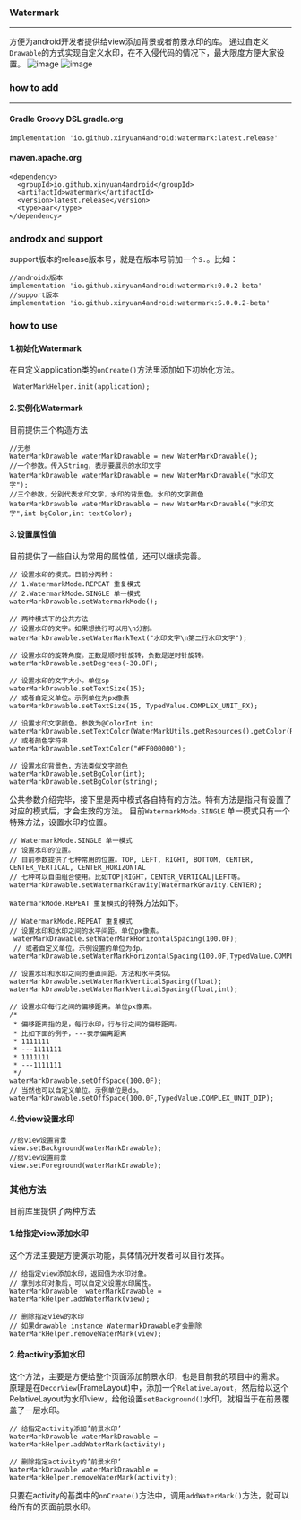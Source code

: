 ### Watermark
* * *
方便为android开发者提供给view添加背景或者前景水印的库。
通过自定义`Drawable`的方式实现自定义水印，在不入侵代码的情况下，最大限度方便大家设置。
![image](https://raw.githubusercontent.com/xinyuan4android/Watermark/master/screenshot/add2Activity.gif)
![image](https://raw.githubusercontent.com/xinyuan4android/Watermark/master/screenshot/add2View.gif)
### how to add
* * *
#### Gradle Groovy DSL gradle.org
```
implementation 'io.github.xinyuan4android:watermark:latest.release'
```
#### maven.apache.org
```
<dependency>
  <groupId>io.github.xinyuan4android</groupId>
  <artifactId>watermark</artifactId>
  <version>latest.release</version>
  <type>aar</type>
</dependency>
```
### androdx and support
support版本的release版本号，就是在版本号前加一个`S.`。比如：
```
//androidx版本
implementation 'io.github.xinyuan4android:watermark:0.0.2-beta'
//support版本
implementation 'io.github.xinyuan4android:watermark:S.0.0.2-beta'
```

### how to use
#### 1.初始化Watermark
在自定义application类的`onCreate()`方法里添加如下初始化方法。
```
 WaterMarkHelper.init(application);
```
#### 2.实例化Watermark
目前提供三个构造方法
```
//无参
WaterMarkDrawable waterMarkDrawable = new WaterMarkDrawable();
//一个参数。传入String，表示要展示的水印文字
WaterMarkDrawable waterMarkDrawable = new WaterMarkDrawable("水印文字");
//三个参数，分别代表水印文字，水印的背景色，水印的文字颜色
WaterMarkDrawable waterMarkDrawable = new WaterMarkDrawable("水印文字",int bgColor,int textColor);

```
#### 3.设置属性值
目前提供了一些自认为常用的属性值，还可以继续完善。
```
// 设置水印的模式。目前分两种： 
// 1.WatermarkMode.REPEAT 重复模式
// 2.WatermarkMode.SINGLE 单一模式
waterMarkDrawable.setWatermarkMode();

// 两种模式下的公共方法
// 设置水印的文字。如果想换行可以用\n分割。
waterMarkDrawable.setWaterMarkText("水印文字\n第二行水印文字");

// 设置水印的旋转角度。正数是顺时针旋转，负数是逆时针旋转。
waterMarkDrawable.setDegrees(-30.0F);

// 设置水印的文字大小。单位sp
waterMarkDrawable.setTextSize(15);
// 或者自定义单位。示例单位为px像素
waterMarkDrawable.setTextSize(15, TypedValue.COMPLEX_UNIT_PX);

// 设置水印文字颜色。参数为@ColorInt int
waterMarkDrawable.setTextColor(WaterMarkUtils.getResources().getColor(R.color.colorAccent));
// 或者颜色字符串
waterMarkDrawable.setTextColor("#FF000000");

// 设置水印背景色，方法类似文字颜色
waterMarkDrawable.setBgColor(int);
waterMarkDrawable.setBgColor(string);

```
公共参数介绍完毕，接下里是两中模式各自特有的方法。特有方法是指只有设置了对应的模式后，才会生效的方法。
目前`WatermarkMode.SINGLE` 单一模式只有一个特殊方法，设置水印的位置。
```
// WatermarkMode.SINGLE 单一模式
// 设置水印的位置。
// 目前参数提供了七种常用的位置。TOP, LEFT, RIGHT, BOTTOM, CENTER, CENTER_VERTICAL, CENTER_HORIZONTAL
// 七种可以自由组合使用。比如TOP|RIGHT，CENTER_VERTICAL|LEFT等。
waterMarkDrawable.setWatermarkGravity(WatermarkGravity.CENTER);

```

`WatermarkMode.REPEAT 重复模式`的特殊方法如下。
```
// WatermarkMode.REPEAT 重复模式
// 设置水印和水印之间的水平间距。单位px像素。
 waterMarkDrawable.setWaterMarkHorizontalSpacing(100.0F);
 // 或者自定义单位。示例设置的单位为dp。
waterMarkDrawable.setWaterMarkHorizontalSpacing(100.0F,TypedValue.COMPLEX_UNIT_DIP);

// 设置水印和水印之间的垂直间距。方法和水平类似。
waterMarkDrawable.setWaterMarkVerticalSpacing(float);
waterMarkDrawable.setWaterMarkVerticalSpacing(float,int);

// 设置水印每行之间的偏移距离。单位px像素。
/*
 * 偏移距离指的是，每行水印，行与行之间的偏移距离。
 * 比如下面的例子，---表示偏离距离
 * 1111111
 * ---1111111
 * 1111111
 * ---1111111
 */
waterMarkDrawable.setOffSpace(100.0F);
// 当然也可以自定义单位。示例单位是dp。
waterMarkDrawable.setOffSpace(100.0F,TypedValue.COMPLEX_UNIT_DIP);

```
#### 4.给view设置水印
```
//给view设置背景
view.setBackground(waterMarkDrawable);
//给view设置前景
view.setForeground(waterMarkDrawable);
```

### 其他方法
目前库里提供了两种方法
#### 1.给指定view添加水印
这个方法主要是方便演示功能，具体情况开发者可以自行发挥。
```
// 给指定view添加水印，返回值为水印对象。
// 拿到水印对象后，可以自定义设置水印属性。
WaterMarkDrawable  waterMarkDrawable = WaterMarkHelper.addWaterMark(view);

// 删除指定view的水印
// 如果drawable instance WatermarkDrawable才会删除
WaterMarkHelper.removeWaterMark(view);
```
#### 2.给activity添加水印
这个方法，主要是方便给整个页面添加前景水印，也是目前我的项目中的需求。
原理是在`DecorView`(FrameLayout)中，添加一个`RelativeLayout`，然后给以这个RelativeLayout为水印view，给他设置`setBackground()`水印，就相当于在前景覆盖了一层水印。
```
// 给指定activity添加’前景水印’
WaterMarkDrawable waterMarkDrawable = WaterMarkHelper.addWaterMark(activity);

// 删除指定activity的’前景水印‘
WaterMarkDrawable waterMarkDrawable = WaterMarkHelper.removeWaterMark(activity);

```

只要在activity的基类中的`onCreate()`方法中，调用`addWaterMark()`方法，就可以给所有的页面前景水印。

